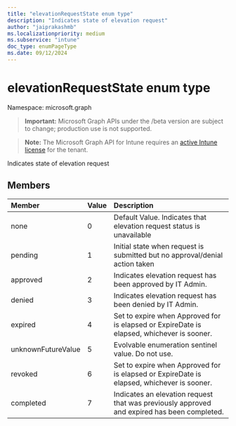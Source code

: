 ```yaml
---
title: "elevationRequestState enum type"
description: "Indicates state of elevation request"
author: "jaiprakashmb"
ms.localizationpriority: medium
ms.subservice: "intune"
doc_type: enumPageType
ms.date: 09/12/2024
---
```


# elevationRequestState enum type

Namespace: microsoft.graph

> **Important:** Microsoft Graph APIs under the /beta version are subject to change; production use is not supported.

> **Note:** The Microsoft Graph API for Intune requires an [active Intune license](https://go.microsoft.com/fwlink/?linkid=839381) for the tenant.

Indicates state of elevation request

## Members
|Member|Value|Description|
|:---|:---|:---|
|none|0|Default Value. Indicates that elevation request status is unavailable|
|pending|1|Initial state when request is submitted but no approval/denial action taken|
|approved|2|Indicates elevation request has been approved by IT Admin.|
|denied|3|Indicates elevation request has been denied by IT Admin.|
|expired|4|Set to expire when Approved for is elapsed or ExpireDate is elapsed, whichever is sooner.|
|unknownFutureValue|5|Evolvable enumeration sentinel value. Do not use.|
|revoked|6|Set to expire when Approved for is elapsed or ExpireDate is elapsed, whichever is sooner.|
|completed|7|Indicates an elevation request that was previously approved and expired has been completed.|
